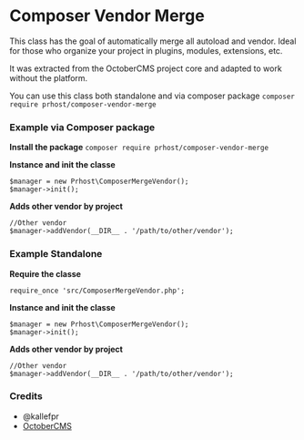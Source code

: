 # Composer Vendor Merge

This class has the goal of automatically merge all autoload and vendor. Ideal for those who organize your project in plugins, modules, extensions, etc.

It was extracted from the OctoberCMS project core and adapted to work without the platform.

You can use this class both standalone and via composer package `composer require prhost/composer-vendor-merge`


### Example via Composer package

**Install the package**
`composer require prhost/composer-vendor-merge`

**Instance and init the classe**
```
$manager = new Prhost\ComposerMergeVendor();
$manager->init();
```

**Adds other vendor by project**

```
//Other vendor
$manager->addVendor(__DIR__ . '/path/to/other/vendor');
```

### Example Standalone

**Require the classe**
```
require_once 'src/ComposerMergeVendor.php';
```

**Instance and init the classe**
```
$manager = new Prhost\ComposerMergeVendor();
$manager->init();
```

**Adds other vendor by project**

```
//Other vendor
$manager->addVendor(__DIR__ . '/path/to/other/vendor');
```

### Credits

* @kallefpr
* [OctoberCMS](http://octobercms.com)